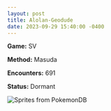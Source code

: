 ```yaml
---
layout: post
title: Alolan-Geodude
date: 2023-09-29 15:40:00 -0400
---
```


**Game:** SV

**Method:** Masuda

**Encounters:** 691

**Status:** Dormant

<img src="https://img.pokemondb.net/sprites/home/shiny/geodude-alolan.png" alt="Sprites from PokemonDB">
